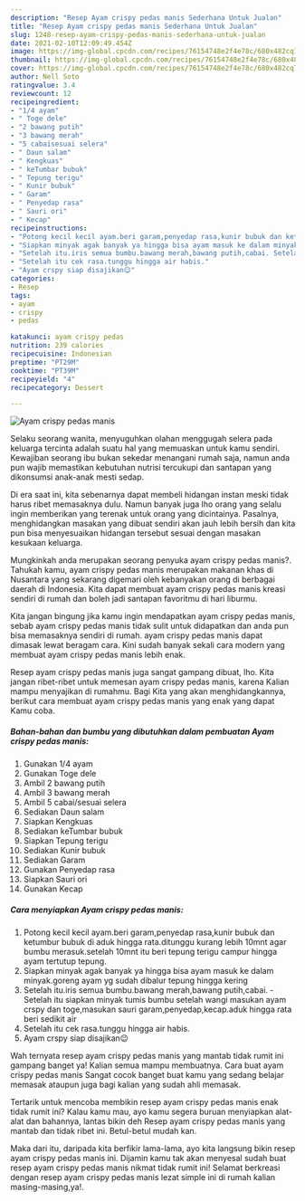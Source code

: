 ```yaml
---
description: "Resep Ayam crispy pedas manis Sederhana Untuk Jualan"
title: "Resep Ayam crispy pedas manis Sederhana Untuk Jualan"
slug: 1248-resep-ayam-crispy-pedas-manis-sederhana-untuk-jualan
date: 2021-02-10T12:09:49.454Z
image: https://img-global.cpcdn.com/recipes/76154748e2f4e78c/680x482cq70/ayam-crispy-pedas-manis-foto-resep-utama.jpg
thumbnail: https://img-global.cpcdn.com/recipes/76154748e2f4e78c/680x482cq70/ayam-crispy-pedas-manis-foto-resep-utama.jpg
cover: https://img-global.cpcdn.com/recipes/76154748e2f4e78c/680x482cq70/ayam-crispy-pedas-manis-foto-resep-utama.jpg
author: Nell Soto
ratingvalue: 3.4
reviewcount: 12
recipeingredient:
- "1/4 ayam"
- " Toge dele"
- "2 bawang putih"
- "3 bawang merah"
- "5 cabaisesuai selera"
- " Daun salam"
- " Kengkuas"
- " keTumbar bubuk"
- " Tepung terigu"
- " Kunir bubuk"
- " Garam"
- " Penyedap rasa"
- " Sauri ori"
- " Kecap"
recipeinstructions:
- "Potong kecil kecil ayam.beri garam,penyedap rasa,kunir bubuk dan ketumbur bubuk di aduk hingga rata.ditunggu kurang lebih 10mnt agar bumbu merasuk.setelah 10mnt itu beri tepung terigu campur hingga ayam tertutup tepung."
- "Siapkan minyak agak banyak ya hingga bisa ayam masuk ke dalam minyak.goreng ayam yg sudah dibalur tepung hingga kering"
- "Setelah itu.iris semua bumbu.bawang merah,bawang putih,cabai. Setelah itu siapkan minyak tumis bumbu setelah wangi masukan ayam crspy dan toge,masukan sauri garam,penyedap,kecap.aduk hingga rata beri sedikit air"
- "Setelah itu cek rasa.tunggu hingga air habis."
- "Ayam crspy siap disajikan😉"
categories:
- Resep
tags:
- ayam
- crispy
- pedas

katakunci: ayam crispy pedas 
nutrition: 239 calories
recipecuisine: Indonesian
preptime: "PT29M"
cooktime: "PT39M"
recipeyield: "4"
recipecategory: Dessert

---
```



![Ayam crispy pedas manis](https://img-global.cpcdn.com/recipes/76154748e2f4e78c/680x482cq70/ayam-crispy-pedas-manis-foto-resep-utama.jpg)

Selaku seorang wanita, menyuguhkan olahan menggugah selera pada keluarga tercinta adalah suatu hal yang memuaskan untuk kamu sendiri. Kewajiban seorang ibu bukan sekedar menangani rumah saja, namun anda pun wajib memastikan kebutuhan nutrisi tercukupi dan santapan yang dikonsumsi anak-anak mesti sedap.

Di era  saat ini, kita sebenarnya dapat membeli hidangan instan meski tidak harus ribet memasaknya dulu. Namun banyak juga lho orang yang selalu ingin memberikan yang terenak untuk orang yang dicintainya. Pasalnya, menghidangkan masakan yang dibuat sendiri akan jauh lebih bersih dan kita pun bisa menyesuaikan hidangan tersebut sesuai dengan masakan kesukaan keluarga. 



Mungkinkah anda merupakan seorang penyuka ayam crispy pedas manis?. Tahukah kamu, ayam crispy pedas manis merupakan makanan khas di Nusantara yang sekarang digemari oleh kebanyakan orang di berbagai daerah di Indonesia. Kita dapat membuat ayam crispy pedas manis kreasi sendiri di rumah dan boleh jadi santapan favoritmu di hari liburmu.

Kita jangan bingung jika kamu ingin mendapatkan ayam crispy pedas manis, sebab ayam crispy pedas manis tidak sulit untuk didapatkan dan anda pun bisa memasaknya sendiri di rumah. ayam crispy pedas manis dapat dimasak lewat beragam cara. Kini sudah banyak sekali cara modern yang membuat ayam crispy pedas manis lebih enak.

Resep ayam crispy pedas manis juga sangat gampang dibuat, lho. Kita jangan ribet-ribet untuk memesan ayam crispy pedas manis, karena Kalian mampu menyajikan di rumahmu. Bagi Kita yang akan menghidangkannya, berikut cara membuat ayam crispy pedas manis yang enak yang dapat Kamu coba.

<!--inarticleads1-->

##### Bahan-bahan dan bumbu yang dibutuhkan dalam pembuatan Ayam crispy pedas manis:

1. Gunakan 1/4 ayam
1. Gunakan  Toge dele
1. Ambil 2 bawang putih
1. Ambil 3 bawang merah
1. Ambil 5 cabai/sesuai selera
1. Sediakan  Daun salam
1. Siapkan  Kengkuas
1. Sediakan  keTumbar bubuk
1. Siapkan  Tepung terigu
1. Sediakan  Kunir bubuk
1. Sediakan  Garam
1. Gunakan  Penyedap rasa
1. Siapkan  Sauri ori
1. Gunakan  Kecap




<!--inarticleads2-->

##### Cara menyiapkan Ayam crispy pedas manis:

1. Potong kecil kecil ayam.beri garam,penyedap rasa,kunir bubuk dan ketumbur bubuk di aduk hingga rata.ditunggu kurang lebih 10mnt agar bumbu merasuk.setelah 10mnt itu beri tepung terigu campur hingga ayam tertutup tepung.
1. Siapkan minyak agak banyak ya hingga bisa ayam masuk ke dalam minyak.goreng ayam yg sudah dibalur tepung hingga kering
1. Setelah itu.iris semua bumbu.bawang merah,bawang putih,cabai. - Setelah itu siapkan minyak tumis bumbu setelah wangi masukan ayam crspy dan toge,masukan sauri garam,penyedap,kecap.aduk hingga rata beri sedikit air
1. Setelah itu cek rasa.tunggu hingga air habis.
1. Ayam crspy siap disajikan😉




Wah ternyata resep ayam crispy pedas manis yang mantab tidak rumit ini gampang banget ya! Kalian semua mampu membuatnya. Cara buat ayam crispy pedas manis Sangat cocok banget buat kamu yang sedang belajar memasak ataupun juga bagi kalian yang sudah ahli memasak.

Tertarik untuk mencoba membikin resep ayam crispy pedas manis enak tidak rumit ini? Kalau kamu mau, ayo kamu segera buruan menyiapkan alat-alat dan bahannya, lantas bikin deh Resep ayam crispy pedas manis yang mantab dan tidak ribet ini. Betul-betul mudah kan. 

Maka dari itu, daripada kita berfikir lama-lama, ayo kita langsung bikin resep ayam crispy pedas manis ini. Dijamin kamu tak akan menyesal sudah buat resep ayam crispy pedas manis nikmat tidak rumit ini! Selamat berkreasi dengan resep ayam crispy pedas manis lezat simple ini di rumah kalian masing-masing,ya!.


